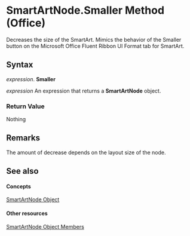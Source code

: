 
# SmartArtNode.Smaller Method (Office)

Decreases the size of the SmartArt. Mimics the behavior of the Smaller button on the Microsoft Office Fluent Ribbon UI Format tab for SmartArt.


## Syntax

 _expression_. **Smaller**

 _expression_ An expression that returns a **SmartArtNode** object.


### Return Value

Nothing


## Remarks

The amount of decrease depends on the layout size of the node.


## See also


#### Concepts


[SmartArtNode Object](3987d02d-beb1-8ce0-acbb-3fc0a05b2341.md)
#### Other resources


[SmartArtNode Object Members](8472d586-87ed-2dd7-054b-e821f1738e3c.md)

